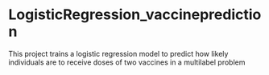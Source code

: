 # LogisticRegression_vaccineprediction
This project trains a logistic regression model to predict how likely individuals are to receive doses of two vaccines in a multilabel problem
